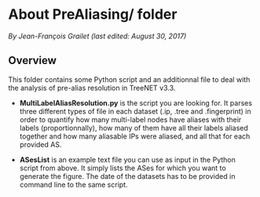 # About PreAliasing/ folder

*By Jean-François Grailet (last edited: August 30, 2017)*

## Overview

This folder contains some Python script and an additionnal file to deal with the analysis of pre-alias resolution in TreeNET v3.3.

* **MultiLabelAliasResolution.py** is the script you are looking for. It parses three different types of file in each dataset (.ip, .tree and .fingerprint) in order to quantify how many multi-label nodes have aliases with their labels (proportionnally), how many of them have all their labels aliased together and how many aliasable IPs were aliased, and all that for each provided AS.

* **ASesList** is an example text file you can use as input in the Python script from above. It simply lists the ASes for which you want to generate the figure. The date of the datasets has to be provided in command line to the same script.
